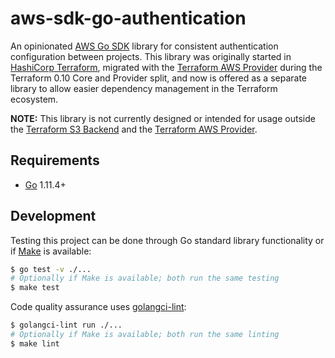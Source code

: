 # aws-sdk-go-authentication

An opinionated [AWS Go SDK](https://github.com/aws/aws-sdk-go) library for consistent authentication configuration between projects. This library was originally started in [HashiCorp Terraform](https://github.com/hashicorp/terraform), migrated with the [Terraform AWS Provider](https://github.com/terraform-providers/terraform-provider-aws) during the Terraform 0.10 Core and Provider split, and now is offered as a separate library to allow easier dependency management in the Terraform ecosystem.

**NOTE:** This library is not currently designed or intended for usage outside the [Terraform S3 Backend](https://www.terraform.io/docs/backends/types/s3.html) and the [Terraform AWS Provider](https://www.terraform.io/docs/providers/aws/index.html).

## Requirements

- [Go](https://golang.org/doc/install) 1.11.4+

## Development

Testing this project can be done through Go standard library functionality or if [Make](https://www.gnu.org/software/make/) is available:

```sh
$ go test -v ./...
# Optionally if Make is available; both run the same testing
$ make test
```

Code quality assurance uses [golangci-lint](https://github.com/golangci/golangci-lint):

```sh
$ golangci-lint run ./...
# Optionally if Make is available; both run the same linting
$ make lint
```
